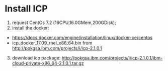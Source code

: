 Install ICP
===============================================

1. request CentOs 7.2 (16CPU,16.0GMem,200GDisk);
2. install the docker:
  - https://docs.docker.com/engine/installation/linux/docker-ce/centos
  - icp_docker_17.09_rhel_x86_64.bin from http://pokgsa.ibm.com/projects/i/icp-2.1.0.1
  
3. download icp package: http://pokgsa.ibm.com/projects/i/icp-2.1.0.1/ibm-cloud-private-x86_64-2.1.0.1.tar.gz
